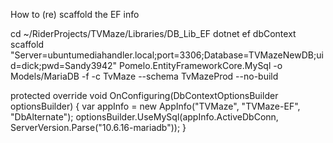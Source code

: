 How to (re) scaffold the EF info

cd ~/RiderProjects/TVMaze/Libraries/DB_Lib_EF
dotnet ef dbContext scaffold "Server=ubuntumediahandler.local;port=3306;Database=TVMazeNewDB;uid=dick;pwd=Sandy3942" Pomelo.EntityFrameworkCore.MySql -o Models/MariaDB -f -c TvMaze --schema TvMazeProd --no-build

protected override void OnConfiguring(DbContextOptionsBuilder optionsBuilder)
{
var appInfo = new AppInfo("TVMaze", "TVMaze-EF", "DbAlternate");
optionsBuilder.UseMySql(appInfo.ActiveDbConn, ServerVersion.Parse("10.6.16-mariadb"));
}
